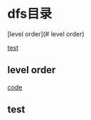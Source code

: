 # dfs目录



[level order](# level order)

[test](#test)

##  level order

[code](a.cpp)

##  test



